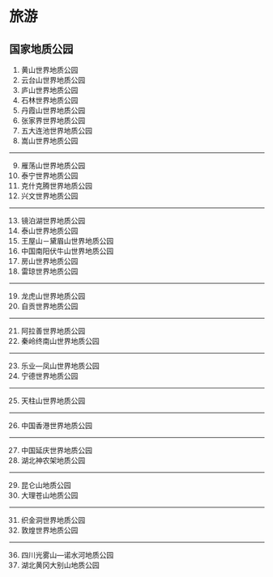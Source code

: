 # 旅游
## 国家地质公园
1. 黄山世界地质公园
2. 云台山世界地质公园
3. 庐山世界地质公园
4. 石林世界地质公园
5. 丹霞山世界地质公园
6. 张家界世界地质公园
7. 五大连池世界地质公园
8. 嵩山世界地质公园
---
9. 雁荡山世界地质公园
10. 泰宁世界地质公园
11. 克什克腾世界地质公园
12. 兴文世界地质公园
---
13. 镜泊湖世界地质公园
14. 泰山世界地质公园
15. 王屋山－黛眉山世界地质公园
16. 中国南阳伏牛山世界地质公园
17. 房山世界地质公园
18. 雷琼世界地质公园
---
19. 龙虎山世界地质公园
20. 自贡世界地质公园
---
21. 阿拉善世界地质公园
22. 秦岭终南山世界地质公园
---
23. 乐业—凤山世界地质公园
24. 宁德世界地质公园
---
25. 天柱山世界地质公园
---
26. 中国香港世界地质公园
---
27. 中国延庆世界地质公园
28. 湖北神农架地质公园
---
29. 昆仑山地质公园
30. 大理苍山地质公园
---
31. 织金洞世界地质公园
32. 敦煌世界地质公园
---
36. 四川光雾山—诺水河地质公园
37. 湖北黄冈大别山地质公园